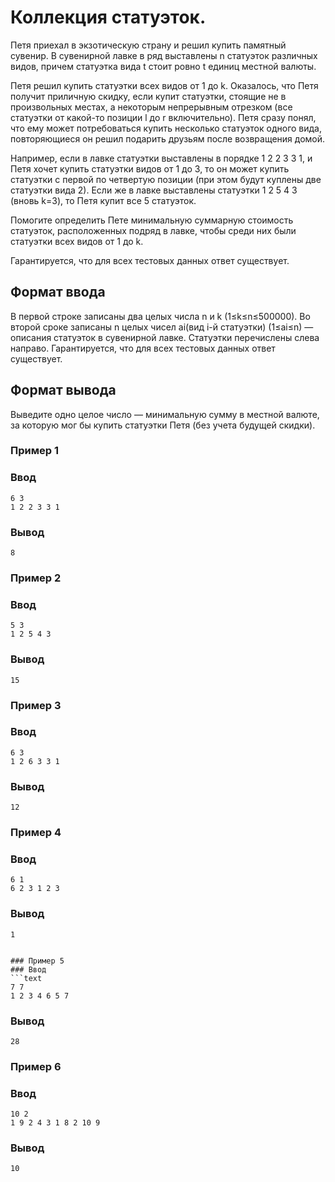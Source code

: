 # Коллекция статуэток.

Петя приехал в экзотическую страну и решил купить памятный сувенир. В сувенирной лавке в ряд выставлены n статуэток различных видов, причем статуэтка вида t стоит ровно t единиц местной валюты.

Петя решил купить статуэтки всех видов от 1 до k. Оказалось, что Петя получит приличную скидку, если купит статуэтки, стоящие не в произвольных местах, а некоторым непрерывным отрезком (все статуэтки от какой-то позиции l до r включительно). 
Петя сразу понял, что ему может потребоваться купить несколько статуэток одного вида, повторяющиеся он решил подарить друзьям после возвращения домой.

Например, если в лавке статуэтки выставлены в порядке 1 2 2 3 3 1, и Петя хочет купить статуэтки видов от 1 до 3, то он может купить статуэтки с первой по четвертую позиции (при этом будут куплены две статуэтки вида 2). 
Если же в лавке выставлены статуэтки 1 2 5 4 3 (вновь k=3), то Петя купит все 5 статуэток.

Помогите определить Пете минимальную суммарную стоимость статуэток, расположенных подряд в лавке, чтобы среди них были статуэтки всех видов от 1 до k.

Гарантируется, что для всех тестовых данных ответ существует.

## Формат ввода
В первой строке записаны два целых числа n и k (1≤k≤n≤500000).
Во второй сроке записаны n целых чисел ai(вид i-й статуэтки) (1≤ai≤n) — описания статуэток в сувенирной лавке. Статуэтки перечислены слева направо.
Гарантируется, что для всех тестовых данных ответ существует.

## Формат вывода
Выведите одно целое число — минимальную сумму в местной валюте, за которую мог бы купить статуэтки Петя (без учета будущей скидки).


### Пример 1
### Ввод
```text
6 3
1 2 2 3 3 1
```

### Вывод
```text
8
```

### Пример 2
### Ввод
```text
5 3
1 2 5 4 3
```

### Вывод
```text
15
```

### Пример 3
### Ввод
```text
6 3
1 2 6 3 3 1
```

### Вывод
```text
12
```

### Пример 4
### Ввод
```text
6 1
6 2 3 1 2 3
```

### Вывод
```text
1


### Пример 5
### Ввод
```text
7 7
1 2 3 4 6 5 7
```

### Вывод
```text
28
```

### Пример 6
### Ввод
```text
10 2
1 9 2 4 3 1 8 2 10 9
```

### Вывод
```text
10
```